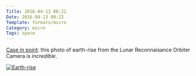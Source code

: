 ```yaml
---
Title: 2016-04-13 08:22
Date: 2016-04-13 08:22
Template: formats/micro
Category: micro
Tags: space
---
```


[Case in point][prev]: this photo of earth-rise from the Lunar Reconnaisance Orbiter Camera is *incredible*.

[![Earth-rise][thumb]][full]

[prev]: /2016/2016-04-13-0819.html
[thumb]: http://cdn.chriskrycho.com/images/04032_earthrise_800x480.jpg
[full]: //interfacelift.com/wallpaper/details/4032/earthrise.html
